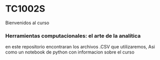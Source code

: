 # TC1002S

Bienvenidos al curso
###  Herramientas computacionales: el arte de la analítica

en este repositorio encontraran los archivos 
.CSV que utilizaremos, Asi como un notebook 
de python con informacion sobre el curso